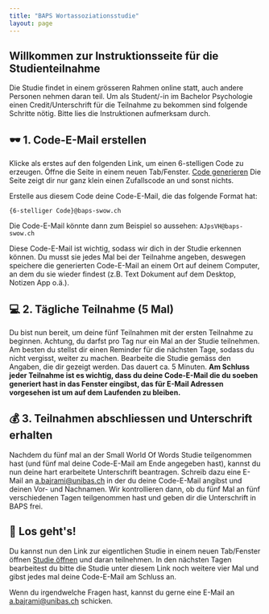 ```yaml
---
title: "BAPS Wortassoziationsstudie"
layout: page
---
```


## Willkommen zur Instruktionsseite für die Studienteilnahme
Die Studie findet in einem grösseren Rahmen online statt, auch andere Personen nehmen daran teil. Um als Student/-in im Bachelor Psychologie einen Credit/Unterschrift für die Teilnahme zu bekommen sind folgende Schritte nötig. Bitte lies die Instruktionen aufmerksam durch. 

## 🕶 1. Code-E-Mail erstellen
Klicke als erstes auf den folgenden Link, um einen 6-stelligen Code zu erzeugen. Öffne die Seite in einem neuen Tab/Fenster. <a href="http://www.randomnumberapi.com/api/v1.0/randomstring?min=6&max=6" target="_blank">Code generieren</a> Die Seite zeigt dir nur ganz klein einen Zufallscode an und sonst nichts.

Erstelle aus diesem Code deine Code-E-Mail, die das folgende Format hat:
```
{6-stelliger Code}@baps-swow.ch
```
Die Code-E-Mail könnte dann zum Beispiel so aussehen: `AJpsVH@baps-swow.ch`

Diese Code-E-Mail ist wichtig, sodass wir dich in der Studie erkennen können. Du musst sie jedes Mal bei der Teilnahme angeben, deswegen speichere die generierten Code-E-Mail an einem Ort auf deinem Computer, an dem du sie wieder findest (z.B. Text Dokument auf dem Desktop, Notizen App o.ä.).

## 💻 2. Tägliche Teilnahme (5 Mal)
Du bist nun bereit, um deine fünf Teilnahmen mit der ersten Teilnahme zu beginnen. Achtung, du darfst pro Tag nur ein Mal an der Studie teilnehmen. Am besten du stellst dir einen Reminder für die nächsten Tage, sodass du nicht vergisst, weiter zu machen. Bearbeite die Studie gemäss den Angaben, die dir gezeigt werden. Das dauert ca. 5 Minuten. **Am Schluss jeder Teilnahme ist es wichtig, dass du deine Code-E-Mail die du soeben generiert hast in das Fenster eingibst, das für E-Mail Adressen vorgesehen ist um auf dem Laufenden zu bleiben.** 

## 💰 3. Teilnahmen abschliessen und Unterschrift erhalten
Nachdem du fünf mal an der Small World Of Words Studie teilgenommen hast (und fünf mal deine Code-E-Mail am Ende angegeben hast), kannst du nun deine hart erarbeitete Unterschrift beantragen. Schreib dazu eine E-Mail an [a.bajrami@unibas.ch](mailto:a.bajrami@unibas.ch) in der du deine Code-E-Mail angibst und deinen Vor- und Nachnamen. Wir kontrollieren dann, ob du fünf Mal an fünf verschiedenen Tagen teilgenommen hast und geben dir die Unterschrift in BAPS frei. 

## 🚀 Los geht's!
Du kannst nun den Link zur eigentlichen Studie in einem neuen Tab/Fenster öffnen [Studie öffnen](https://www.smallworldofwords.org/de) und daran teilnehmen. In den nächsten Tagen bearbeitest du bitte die Studie unter diesem Link noch weitere vier Mal und gibst jedes mal deine Code-E-Mail am Schluss an.

Wenn du irgendwelche Fragen hast, kannst du gerne eine E-Mail an [a.bajrami@unibas.ch](mailto:a.bajrami@unibas.ch) schicken.
